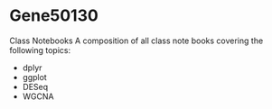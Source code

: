 # Gene50130
Class Notebooks
A composition of all class note books covering the following topics:
- dplyr
- ggplot
- DESeq
- WGCNA
    
  
